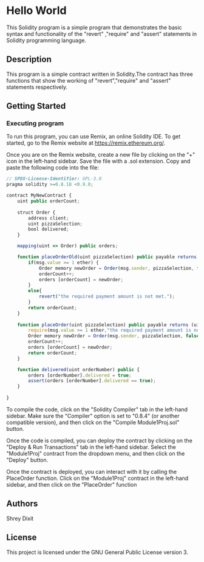 # Hello World

This Solidity program is a simple program that demonstrates the basic syntax and functionality of the "revert" ,"require" and "assert" statements in Solidity programming language. 

## Description

This program is a simple contract written in Solidity.The contract has three functions that show the working of "revert","require" and "assert" statements respectively. 
## Getting Started

### Executing program

To run this program, you can use Remix, an online Solidity IDE. To get started, go to the Remix website at https://remix.ethereum.org/.

Once you are on the Remix website, create a new file by clicking on the "+" icon in the left-hand sidebar. Save the file with a .sol extension. Copy and paste the following code into the file:

```javascript
// SPDX-License-Identifier: GPL-3.0
pragma solidity >=0.8.18 <0.9.0;

contract MyNewContract {
    uint public orderCount;
    
    struct Order {
        address client;
        uint pizzaSelection;
        bool delivered;
    }

    mapping(uint => Order) public orders;

    function placeOrderOld(uint pizzaSelection) public payable returns (uint){
        if(msg.value >= 1 ether) {
            Order memory newOrder = Order(msg.sender, pizzaSelection, false);
            orderCount++;
            orders [orderCount] = newOrder;
        }
        else{
            revert("the required payment amount is not met.");
        }
        return orderCount;
    }
    
    function placeOrder(uint pizzaSelection) public payable returns (uint){
        require(msg.value >= 1 ether,"the required payment amount is not met.");
        Order memory newOrder = Order(msg.sender, pizzaSelection, false);
        orderCount++;
        orders [orderCount] = newOrder;
        return orderCount;
    }

    function delivered(uint orderNumber) public {
        orders [orderNumber].delivered = true;
        assert(orders [orderNumber].delivered == true);
    }
    
}


```

To compile the code, click on the "Solidity Compiler" tab in the left-hand sidebar. Make sure the "Compiler" option is set to "0.8.4" (or another compatible version), and then click on the "Compile Module1Proj.sol" button.

Once the code is compiled, you can deploy the contract by clicking on the "Deploy & Run Transactions" tab in the left-hand sidebar. Select the "Module1Proj" contract from the dropdown menu, and then click on the "Deploy" button.

Once the contract is deployed, you can interact with it by calling the PlaceOrder function. Click on the "Module1Proj" contract in the left-hand sidebar, and then click on the "PlaceOrder" function

## Authors

Shrey Dixit 


## License

This project is licensed under the GNU General Public License version 3.
